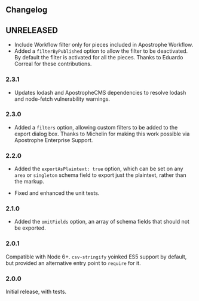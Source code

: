 ## Changelog

## UNRELEASED

* Include Workflow filter only for pieces included in Apostrophe Workflow.
* Added a `filterByPublished` option to allow the filter to be deactivated. By default the filter is activated for all the pieces. Thanks to Eduardo Correal for these contributions.

### 2.3.1

* Updates lodash and ApostropheCMS dependencies to resolve lodash and node-fetch vulnerability warnings.

### 2.3.0

* Added a `filters` option, allowing custom filters to be added to the export dialog box. Thanks to Michelin for making this work possible via Apostrophe Enterprise Support.

### 2.2.0

* Added the `exportAsPlaintext: true` option, which can be set on any `area` or `singleton` schema field to export just the plaintext, rather than the markup.

* Fixed and enhanced the unit tests.

### 2.1.0

* Added the `omitFields` option, an array of schema fields that should not be exported.

### 2.0.1

Compatible with Node 6+. `csv-stringify` yoinked ES5 support by default, but provided an alternative entry point to `require` for it.

### 2.0.0

Initial release, with tests.
